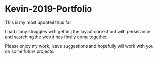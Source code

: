 # Kevin-2019-Portfolio

This is my most updated thus far.

I had many struggles with getting the layout correct but with persistance and searching the web it has finally come together.

Please enjoy my work, leave suggestions and hopefully will work with you on some future projects.
